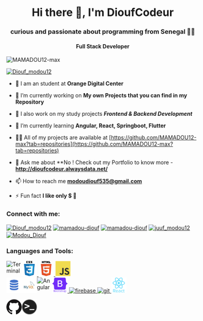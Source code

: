 <h1 align="center">Hi there 👋, I'm DioufCodeur</h1>
<h3 align="center">curious and passionate about programming from Senegal 👨‍💻</h3>
<h4 align="center">Full Stack Developer</h4>

<p align="left"> <img src="https://img.shields.io/github/followers/MAMADOU12-max?style=social" alt="MAMADOU12-max"/> </p>

<p align="left"> <a href="https://twitter.com/Diouf_modou12" target="blank"><img src="https://img.shields.io/twitter/follow/Diouf_modou12?style=social" alt="Diouf_modou12" /></a> </p>

- 📄 I am an student at **Orange Digital Center**

- 🔭 I’m currently working on **My own Projects that you can find in my **Repository****

- 🤝 I also work on my study projects ***Frontend & Backend Development***

- 🌱 I’m currently learning **Angular, React, Springboot, Flutter**

- 👨‍💻 All of my projects are available at [https://github.com/MAMADOU12-max?tab=repositories](https://github.com/MAMADOU12-max?tab=repositories)

- 💬 Ask me about **No ! Check out my Portfolio to know more -  **http://dioufcodeur.alwaysdata.net/** 

- 📫 How to reach me **modoudiouf535@gmail.com**

- ⚡ Fun fact **I like only $ 🤑**

<h3 align="left">Connect with me:</h3>
<p align="left">
<a href="https://twitter.com/Diouf_modou12" target="blank"><img align="center" src="https://upload.wikimedia.org/wikipedia/fr/thumb/c/c8/Twitter_Bird.svg/langfr-800px-Twitter_Bird.svg.png" alt="Diouf_modou12" height="30" width="40" /></a>
<a href="https://www.linkedin.com/in/mamadou-diouf-852bb21a1/" target="blank"><img align="center" src="https://studenjoy.com/wp-content/uploads/2019/06/LinkedIn_HP-770x515.jpg" alt="mamadou-diouf" height="30" width="40" /></a>
<a href="https://web.facebook.com/profile.php?id=100044344914064" target="blank"><img align="center" src="https://pcdn.sharethis.com/wp-content/uploads/2017/11/Facebook-share-icon.png" alt="mamadou-diouf" height="30" width="40" /></a>
<a href="https://www.instagram.com/juuf_modou12/" target="blank"><img align="center" src="https://upload.wikimedia.org/wikipedia/commons/thumb/e/e7/Instagram_logo_2016.svg/langfr-220px-Instagram_logo_2016.svg.png" alt="juuf_modou12" height="30" width="40" /></a>
<a href="https://wa.link/562qaj" target="blank"><img align="center" src="https://upload.wikimedia.org/wikipedia/commons/6/6b/WhatsApp.svg" alt="Modou_Diouf" height="30" width="40" /></a>
</p>

<h3 align="left">Languages and Tools:</h3>
<p align="left">

<a href="https://www.w3schools.com/css/" target="_blank"> <img src="https://raw.githubusercontent.com/devicons/devicon/master/icons/css3/css3-original-wordmark.svg" alt="css3" width="40" height="40"/> </a>
<a href="https://www.w3.org/html/" target="_blank"> <img src="https://raw.githubusercontent.com/devicons/devicon/master/icons/html5/html5-original-wordmark.svg" alt="html5" width="40" height="40"/> </a> 
<a href="https://developer.mozilla.org/en-US/docs/Web/JavaScript" target="_blank"> <img src="https://raw.githubusercontent.com/devicons/devicon/master/icons/javascript/javascript-original.svg" alt="javascript" width="40" height="40"/> 
</a>
<a>
  <img align="left" alt="Terminal" width="40" height="40" src="https://upload.wikimedia.org/wikipedia/commons/thumb/2/27/PHP-logo.svg/1280px-PHP-logo.svg.png" />
</a>
<br>
<a href="https://getbootstrap.com" target="_blank"> <img src="https://raw.githubusercontent.com/devicons/devicon/master/icons/bootstrap/bootstrap-plain-wordmark.svg" alt="bootstrap" width="40" height="40"/> </a> 
<a href="https://firebase.google.com/" target="_blank"> <img src="https://www.vectorlogo.zone/logos/firebase/firebase-icon.svg" alt="firebase" width="40" height="40"/> </a>
<a href="https://git-scm.com/" target="_blank"> <img src="https://www.vectorlogo.zone/logos/git-scm/git-scm-icon.svg" alt="git" width="40" height="40"/> </a>
<a href="https://reactjs.org/" target="_blank"> <img src="https://raw.githubusercontent.com/devicons/devicon/master/icons/react/react-original-wordmark.svg" alt="react" width="40" height="40"/> </a>
<img align="left" alt="SQL" width="40" height="40" src="https://raw.githubusercontent.com/github/explore/80688e429a7d4ef2fca1e82350fe8e3517d3494d/topics/sql/sql.png" />
<img align="left" alt="MySQL" width="40" height="40" src="https://raw.githubusercontent.com/github/explore/80688e429a7d4ef2fca1e82350fe8e3517d3494d/topics/mysql/mysql.png" />
<img align="left" alt="Angular" width="40" height="40" src="https://upload.wikimedia.org/wikipedia/commons/thumb/c/cf/Angular_full_color_logo.svg/1200px-Angular_full_color_logo.svg.png" />

  <img align="left" alt="GitHub" width="40" height="40"    src="https://raw.githubusercontent.com/github/explore/78df643247d429f6cc873026c0622819ad797942/topics/github/github.png" />
  <img align="left" alt="Terminal" width="40" height="40"   src="https://raw.githubusercontent.com/github/explore/80688e429a7d4ef2fca1e82350fe8e3517d3494d/topics/terminal/terminal.png" />

</p>

